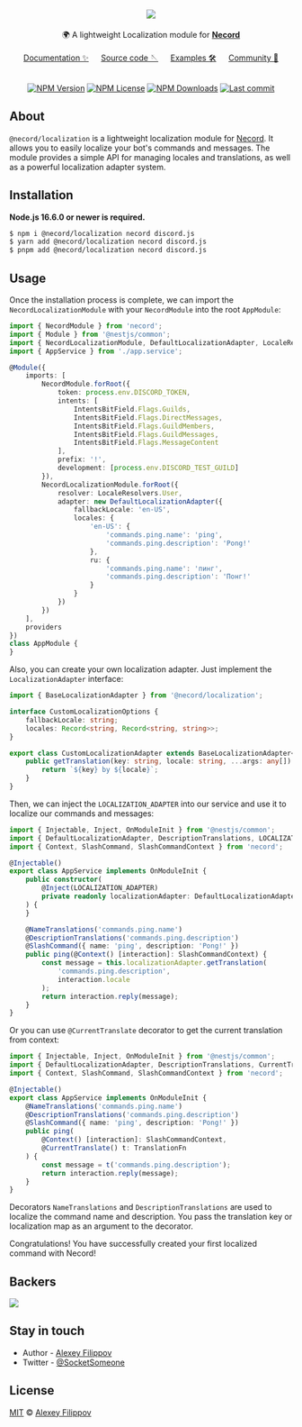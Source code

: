 <div align="center">
   <h1>
       <a href="#"><img src="https://necord.org/img/logo.png"></a>
   </h1>
  🌍 A lightweight Localization module for <b><a href="https://necord.org/">Necord</a></b>
   <br/><br/>
   <a href="https://necord.org">Documentation ✨</a> &emsp; <a href="https://github.com/SocketSomeone/necord">Source code 🪡</a> &emsp; <a href="https://github.com/necordjs/samples">Examples 🛠️</a> &emsp; <a href="https://discord.gg/mcBYvMTnwP">Community 💬</a>
</div>


<br/>

<p align="center">
    <a href='https://img.shields.io/npm/v/necord'><img src="https://img.shields.io/npm/v/necord" alt="NPM Version" /></a>
    <a href='https://img.shields.io/npm/l/necord'><img src="https://img.shields.io/npm/l/necord" alt="NPM License" /></a>
    <a href='https://img.shields.io/npm/dm/necord'><img src="https://img.shields.io/npm/dm/necord" alt="NPM Downloads" /></a>
    <a href='https://img.shields.io/github/last-commit/necordjs/necord'><img src="https://img.shields.io/github/last-commit/SocketSomeone/necord" alt="Last commit" /></a>
</p>

## About

`@necord/localization` is a lightweight localization module for [Necord](https://necord.org/). It allows you to easily localize your bot's
commands and messages. The module provides a simple API for managing locales and translations, as well as a powerful localization adapter
system.

## Installation

**Node.js 16.6.0 or newer is required.**

```bash
$ npm i @necord/localization necord discord.js
$ yarn add @necord/localization necord discord.js
$ pnpm add @necord/localization necord discord.js
```

## Usage

Once the installation process is complete, we can import the `NecordLocalizationModule` with your `NecordModule` into the
root `AppModule`:

```typescript
import { NecordModule } from 'necord';
import { Module } from '@nestjs/common';
import { NecordLocalizationModule, DefaultLocalizationAdapter, LocaleResolvers } from '@necord/localization';
import { AppService } from './app.service';

@Module({
    imports: [
        NecordModule.forRoot({
            token: process.env.DISCORD_TOKEN,
            intents: [
                IntentsBitField.Flags.Guilds,
                IntentsBitField.Flags.DirectMessages,
                IntentsBitField.Flags.GuildMembers,
                IntentsBitField.Flags.GuildMessages,
                IntentsBitField.Flags.MessageContent
            ],
            prefix: '!',
            development: [process.env.DISCORD_TEST_GUILD]
        }),
        NecordLocalizationModule.forRoot({
            resolver: LocaleResolvers.User,
            adapter: new DefaultLocalizationAdapter({
                fallbackLocale: 'en-US',
                locales: {
                    'en-US': {
                        'commands.ping.name': 'ping',
                        'commands.ping.description': 'Pong!'
                    },
                    ru: {
                        'commands.ping.name': 'пинг',
                        'commands.ping.description': 'Понг!'
                    }
                }
            })
        })
    ],
    providers
})
class AppModule {
}
```
Also, you can create your own localization adapter. Just implement the `LocalizationAdapter` interface:

```typescript
import { BaseLocalizationAdapter } from '@necord/localization';

interface CustomLocalizationOptions {
    fallbackLocale: string;
    locales: Record<string, Record<string, string>>;
}

export class CustomLocalizationAdapter extends BaseLocalizationAdapter<CustomLocalizationOptions> {
    public getTranslation(key: string, locale: string, ...args: any[]): string {
        return `${key} by ${locale}`;
    }
}

```


Then, we can inject the `LOCALIZATION_ADAPTER` into our service and use it to localize our commands and messages:

```typescript
import { Injectable, Inject, OnModuleInit } from '@nestjs/common';
import { DefaultLocalizationAdapter, DescriptionTranslations, LOCALIZATION_ADAPTER, NameTranslations } from '@necord/localization';
import { Context, SlashCommand, SlashCommandContext } from 'necord';

@Injectable()
export class AppService implements OnModuleInit {
    public constructor(
        @Inject(LOCALIZATION_ADAPTER)
        private readonly localizationAdapter: DefaultLocalizationAdapter
    ) {
    }

    @NameTranslations('commands.ping.name')
    @DescriptionTranslations('commands.ping.description')
    @SlashCommand({ name: 'ping', description: 'Pong!' })
    public ping(@Context() [interaction]: SlashCommandContext) {
        const message = this.localizationAdapter.getTranslation(
            'commands.ping.description',
            interaction.locale
        );
        return interaction.reply(message);
    }
}
```

Or you can use `@CurrentTranslate` decorator to get the current translation from context:

```typescript
import { Injectable, Inject, OnModuleInit } from '@nestjs/common';
import { DefaultLocalizationAdapter, DescriptionTranslations, CurrentTranslate, TranslationFn, NameTranslations } from '@necord/localization';
import { Context, SlashCommand, SlashCommandContext } from 'necord';

@Injectable()
export class AppService implements OnModuleInit {
    @NameTranslations('commands.ping.name')
    @DescriptionTranslations('commands.ping.description')
    @SlashCommand({ name: 'ping', description: 'Pong!' })
    public ping(
        @Context() [interaction]: SlashCommandContext,
        @CurrentTranslate() t: TranslationFn
    ) {
        const message = t('commands.ping.description');
        return interaction.reply(message);
    }
}
```

Decorators `NameTranslations` and `DescriptionTranslations` are used to localize the command name and description. You pass the translation key or localization map as an argument to the decorator.

Congratulations! You have successfully created your first localized command with Necord!

## Backers

<a href="https://opencollective.com/necord" target="_blank"><img src="https://opencollective.com/necord/backers.svg?width=1000"></a>

## Stay in touch

* Author - [Alexey Filippov](https://t.me/socketsomeone)
* Twitter - [@SocketSomeone](https://twitter.com/SocketSomeone)

## License

[MIT](https://github.com/necordjs/necord/blob/master/LICENSE) © [Alexey Filippov](https://github.com/SocketSomeone)
